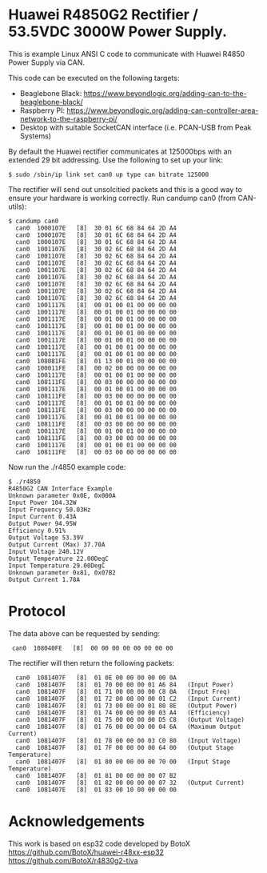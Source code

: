 # Huawei R4850G2 Rectifier / 53.5VDC 3000W Power Supply.
This is example Linux ANSI C code to communicate with Huawei R4850 Power Supply via CAN.

This code can be executed on the following targets:
 * Beaglebone Black: https://www.beyondlogic.org/adding-can-to-the-beaglebone-black/
 * Raspberry PI: https://www.beyondlogic.org/adding-can-controller-area-network-to-the-raspberry-pi/
 * Desktop with suitable SocketCAN interface (i.e. PCAN-USB from Peak Systems)

By default the Huawei rectifier communicates at 125000bps with an extended 29 bit addressing. Use the following to set up your link:

```
$ sudo /sbin/ip link set can0 up type can bitrate 125000
```

The rectifier will send out unsolcitied packets and this is a good way to ensure your hardware is working correctly. Run candump can0 (from CAN-utils):

```
$ candump can0
  can0  1000107E   [8]  30 01 6C 68 84 64 2D A4
  can0  1000107E   [8]  30 01 6C 68 84 64 2D A4
  can0  1000107E   [8]  30 01 6C 68 84 64 2D A4
  can0  1001107E   [8]  30 02 6C 68 84 64 2D A4
  can0  1001107E   [8]  30 02 6C 68 84 64 2D A4
  can0  1001107E   [8]  30 02 6C 68 84 64 2D A4
  can0  1001107E   [8]  30 02 6C 68 84 64 2D A4
  can0  1001107E   [8]  30 02 6C 68 84 64 2D A4
  can0  1001107E   [8]  30 02 6C 68 84 64 2D A4
  can0  1001107E   [8]  30 02 6C 68 84 64 2D A4
  can0  1001107E   [8]  30 02 6C 68 84 64 2D A4
  can0  1001117E   [8]  00 01 00 01 00 00 00 00
  can0  1001117E   [8]  00 01 00 01 00 00 00 00
  can0  1001117E   [8]  00 01 00 01 00 00 00 00
  can0  1001117E   [8]  00 01 00 01 00 00 00 00
  can0  1001117E   [8]  00 01 00 01 00 00 00 00
  can0  1001117E   [8]  00 01 00 01 00 00 00 00
  can0  1001117E   [8]  00 01 00 01 00 00 00 00
  can0  1001117E   [8]  00 01 00 01 00 00 00 00
  can0  108081FE   [8]  01 13 00 01 00 00 00 00
  can0  100011FE   [8]  00 02 00 00 00 00 00 00
  can0  1001117E   [8]  00 01 00 01 00 00 00 00
  can0  108111FE   [8]  00 03 00 00 00 00 00 00
  can0  1001117E   [8]  00 01 00 01 00 00 00 00
  can0  108111FE   [8]  00 03 00 00 00 00 00 00
  can0  1001117E   [8]  00 01 00 01 00 00 00 00
  can0  108111FE   [8]  00 03 00 00 00 00 00 00
  can0  1001117E   [8]  00 01 00 01 00 00 00 00
  can0  108111FE   [8]  00 03 00 00 00 00 00 00
  can0  1001117E   [8]  00 01 00 01 00 00 00 00
  can0  108111FE   [8]  00 03 00 00 00 00 00 00
  can0  1001117E   [8]  00 01 00 01 00 00 00 00
  can0  108111FE   [8]  00 03 00 00 00 00 00 00
```

Now run the ./r4850 example code:

```
$ ./r4850
R4850G2 CAN Interface Example
Unknown parameter 0x0E, 0x000A
Input Power 104.32W
Input Frequency 50.03Hz
Input Current 0.43A
Output Power 94.95W
Efficiency 0.91%
Output Voltage 53.39V
Output Current (Max) 37.70A
Input Voltage 240.12V
Output Temperature 22.00DegC
Input Temperature 29.00DegC
Unknown parameter 0x81, 0x07B2
Output Current 1.78A
```

# Protocol

The data above can be requested by sending:

```
 can0  108040FE   [8]  00 00 00 00 00 00 00 00
```

The rectifier will then return the following packets:

```
  can0  1081407F   [8]  01 0E 00 00 00 00 00 0A  
  can0  1081407F   [8]  01 70 00 00 00 01 A6 84   (Input Power)
  can0  1081407F   [8]  01 71 00 00 00 00 C8 0A   (Input Freq)
  can0  1081407F   [8]  01 72 00 00 00 00 01 C2   (Input Current)
  can0  1081407F   [8]  01 73 00 00 00 01 80 8E   (Output Power)
  can0  1081407F   [8]  01 74 00 00 00 00 03 A4   (Efficiency)
  can0  1081407F   [8]  01 75 00 00 00 00 D5 C8   (Output Voltage)
  can0  1081407F   [8]  01 76 00 00 00 00 04 6A   (Maximum Output Current)
  can0  1081407F   [8]  01 78 00 00 00 03 C0 80   (Input Voltage)
  can0  1081407F   [8]  01 7F 00 00 00 00 64 00   (Output Stage Temperature)
  can0  1081407F   [8]  01 80 00 00 00 00 70 00   (Input Stage Temperature)
  can0  1081407F   [8]  01 81 00 00 00 00 07 B2   
  can0  1081407F   [8]  01 82 00 00 00 00 07 32   (Output Current)
  can0  1081407E   [8]  01 83 00 10 00 00 00 00
```

# Acknowledgements

This work is based on esp32 code developed by BotoX
https://github.com/BotoX/huawei-r48xx-esp32
https://github.com/BotoX/r4830g2-tiva







